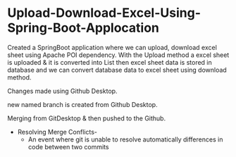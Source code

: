 # Upload-Download-Excel-Using-Spring-Boot-Applocation
Created a SpringBoot application where we can upload, download excel sheet using Apache POI dependency. With the Upload method a excel sheet is uploaded & it is converted into List then excel sheet data is stored in database and we can convert database data to excel sheet using download method.

Changes made using Github Desktop.

new named branch is created from Github Desktop.

Merging from GitDesktop & then pushed to the Github.

- Resolving Merge Conflicts-
	- An event where git is unable to resolve automatically differences in code between two commits